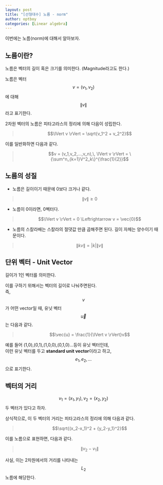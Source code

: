 ```yaml
---
layout: post
title: "[선형대수] 노름 - norm"
author: optboy
categories: [Linear algebra]
---
```


이번에는 노름(norm)에 대해서 알아보자.

## 노름이란?

노름은 벡터의 길이 혹은 크기를 의미한다. (Magnitude라고도 한다.)

노름은 벡터 $$v = (v_1,v_2)$$에 대해 $$\lVert v \rVert$$라고 표기한다. 

2차원 벡터의 노름은 피타고라스의 정리에 의해 다음이 성립한다.

> $$\lVert v \rVert = \sqrt{v_1^2 + v_2^2}$$

이를 일반화하면 다음과 같다.

> $$v = (v_1,v_2,...,v_n),\, \lVert v \rVert = \{\sum^n_{k=1}V^2_k\}^{\frac{1}{2}}$$

## 노름의 성질

- 노름은 길이이기 때문에 0보다 크거나 같다.

> $$\lVert v \rVert \geq 0$$

- 노름이 0이라면, 0벡터다.

> $$\lVert v \rVert = 0 \Leftrightarrow v = \vec{0}$$

- 노름의 스칼라배는 스칼라의 절댓값 만큼 곱해주면 된다. 길이 자체는 양수이기 때문이다.

> $$\lVert kv \rVert = \left\vert k \right\vert \lVert v \rVert$$

## 단위 벡터 - Unit Vector

길이가 1인 벡터를 의미한다. 

이를 구하기 위해서는 벡터의 길이로 나눠주면된다.  
즉, $$v$$가 어떤 vector일 때, 유닛 벡터 $$\vec{u}$$는 다음과 같다.

> $$\vec{u} = \frac{1}{\lVert v \rVert}v$$

예를 들어 (1,0),(0,1),(1,0,0),(0,1,0)...등이 유닛 벡터인데,  
이런 유닛 벡터를 두고 **standard unit vector**이라고 하고, $$e_1, e_2, ...$$으로 표기한다.

## 벡터의 거리

$$v_1 = (x_1,y_1), v_2 = (x_2,y_2)$$두 벡터가 있다고 하자. 

상식적으로, 이 두 벡터의 거리는 피타고라스의 정리에 의해 다음과 같다. 

> $$\sqrt{(x_2-x_1)^2 + {y_2-y_1}^2}$$

이를 노름으로 표현하면, 다음과 같다.

> $$\lVert v_2 - v_1 \rVert$$

사실, 이는 2차원에서의 거리를 나타내는 $$L_2$$노름에 해당한다. 


